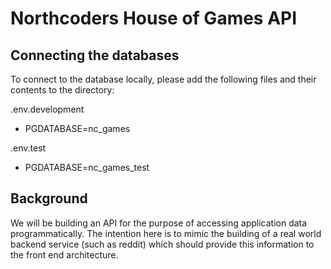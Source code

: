 # Northcoders House of Games API

## Connecting the databases

To connect to the database locally, please add the following files and their contents to the directory:

.env.development

- PGDATABASE=nc_games

.env.test

- PGDATABASE=nc_games_test

## Background

We will be building an API for the purpose of accessing application data programmatically. The intention here is to mimic the building of a real world backend service (such as reddit) which should provide this information to the front end architecture.
